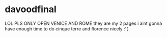 # davoodfinal

LOL PLS ONLY OPEN VENICE AND ROME they are my 2 pages i aint gonna have enough time to do cinque terre and florence nicely :'(